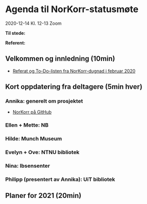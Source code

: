 # Agenda til NorKorr-statusmøte

2020-12-14
Kl. 12-13
Zoom

**Til stede:**

**Referent:**


## Velkommen og innledning (10min)
* [Referat og To-Do-listen fra NorKorr-dugnad i februar 2020](2020-02-14_dugnad.md)

## Kort oppdatering fra deltagere (5min hver)

### Annika: generelt om prosjektet
* [NorKorr på GitHub](https://github.com/norkorr)

### Ellen + Mette: NB

### Hilde: Munch Museum

### Evelyn + Ove: NTNU bibliotek

### Nina: Ibsensenter

### Philipp (presentert av Annika): UiT bibliotek

## Planer for 2021 (20min)


